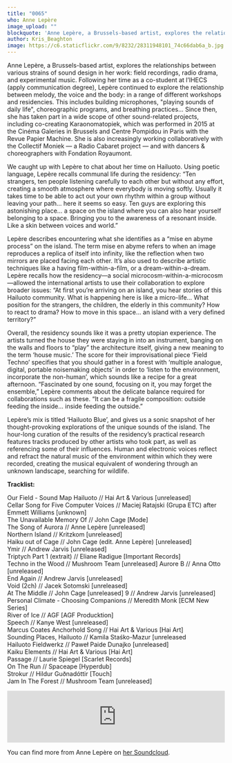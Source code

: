 ```yaml
---
title: "0065"
who: Anne Lepère
image_upload: ""
blockquote: 'Anne Lepère, a Brussels-based artist, explores the relationships between various strains of sound design in her work: field recordings, radio drama, and experimental music. Following her time as a co-student at l’IHECS (apply communication degree), Lepère continued to explore the relationship between melody, the voice and the body: in a range of different workshops and residencies. This includes building microphones, "playing sounds of daily life", choreographic programs, and breathing practices... '
author: Kris_Beaghton
image: https://c6.staticflickr.com/9/8232/28311948101_74c66dab6a_b.jpg
---
```

Anne Lepère, a Brussels-based artist, explores the relationships between various strains of sound design in her work: field recordings, radio drama, and experimental music. Following her time as a co-student at l’IHECS (apply communication degree), Lepère continued to explore the relationship between melody, the voice and the body: in a range of different workshops and residencies. This includes building microphones, "playing sounds of daily life", choreographic programs, and breathing practices...  Since then, she has taken part in a wide scope of other sound-related projects, including co-creating Karaonomatopiek, which was performed in 2015 at the Cinéma Galeries in Brussels and Centre Pompidou in Paris with the Revue Papier Machine. She is also increasingly working collaboratively with the Collectif Moniek — a Radio Cabaret project — and with dancers & choreographers with Fondation Royaumont.

We caught up with Lepère to chat about her time on Hailuoto. Using poetic language, Lepère recalls communal life during the residency: “Ten strangers, ten people listening carefully to each other but without any effort, creating a smooth atmosphere where everybody is moving softly. Usually it takes time to be able to act out your own rhythm within a group without leaving your path… here it seems so easy. Ten guys are exploring this astonishing place… a space on the island where you can also hear yourself belonging to a space. Bringing you to the awareness of a resonant inside. Like a skin between voices and world.” 

Lepère describes encountering what she identifies as a “mise en abyme process” on the island. The term mise en abyme refers to when an image reproduces a replica of itself into infinity, like the reflection when two mirrors are placed facing each other. It’s also used to describe artistic techniques like a having film-within-a-film, or a dream-within-a-dream. Lepère recalls how the residency—a social microcosm-within-a-microcosm—allowed the international artists to use their collaboration to explore broader issues: “At first you’re arriving on an island, you hear stories of this Hailuoto community. What is happening here is like a micro-life… What position for the strangers, the children, the elderly in this community? How to react to drama? How to move in this space… an island with a very defined territory?” 

Overall, the residency sounds like it was a pretty utopian experience. The artists turned the house they were staying in into an instrument, banging on the walls and floors to “play” the architecture itself, giving a new meaning to the term ‘house music.’ The score for their improvisational piece ‘Field Techno’ specifies that you should gather in a forest with ‘multiple analogue, digital, portable noisemaking objects’ in order to ‘listen to the environment, incorporate the non-human’, which sounds like a recipe for a great afternoon. “Fascinated by one sound, focusing on it, you may forget the ensemble,” Lepère comments about the delicate balance required for collaborations such as these. “It can be a fragile composition: outside feeding the inside... inside feeding the outside.”

Lepère’s mix is titled ‘Hailuoto Blue’, and gives us a sonic snapshot of her thought-provoking explorations of the unique sounds of the island. The hour-long curation of the results of the residency’s practical research features tracks produced by other artists who took part, as well as referencing some of their influences. Human and electronic voices reflect and refract the natural music of the environment within which they were recorded, creating the musical equivalent of wondering through an unknown landscape, searching for wildlife.

**Tracklist:**

Our Field - Sound Map Hailuoto // Hai Art & Various [unreleased]		
Cellar Song for Five Computer Voices // Maciej Ratajski (Grupa ETC) after Emmett Williams [unknown]		
The Unavailable Memory Of // John Cage [Mode]		
The Song of Aurora // Anne Lepère [unreleased]	
Northern Island // Kritzkom [unreleased]			
Haiku out of Cage // John Cage (edit. Anne Lepère) [unreleased]		
Ymir // Andrew Jarvis [unreleased]		
Triptych Part 1 (extrait) // Eliane Radigue [Important Records]			
Techno in the Wood // Mushroom Team [unreleased]
Aurore B	 // Anna Otto [unreleased]		
End Again // Andrew Jarvis [unreleased]		
Void (2ch) // Jacek Sotomski [unreleased]			
At The Middle // John Cage [unreleased]	
9 // Andrew Jarvis [unreleased]		
Personal Climate - Choosing Companions // Meredith Monk [ECM New Series]		
River of Ice // AGF [AGF Producktion]	
Speech // Kanye West [unreleased]				
Marcus Coates Anchorhold Song // Hai Art & Various [Hai Art]			
Sounding Places, Hailuoto	// Kamila Staśko-Mazur [unreleased		
Hailuoto Fieldwerkz // Paweł Paide Dunajko [unreleased]		
Kaiku Elements // Hai Art & Various [Hai Art]			
Passage 	// Laurie Spiegel [Scarlet Records]			
On The Run // Spaceape [Hyperdub]			
Strokur // Hildur Guðnadóttir [Touch]			
Jam In The Forest // Mushroom Team [unreleased]

<iframe width="100%" height="120" src="https://www.mixcloud.com/widget/iframe/?feed=https%3A%2F%2Fwww.mixcloud.com%2Fstraylandings%2F0065-anne-lep%25C3%25A8re%2F&hide_cover=1&light=1" frameborder="0"></iframe>

You can find more from Anne Lepère on [her Soundcloud](https://soundcloud.com/anne-lepere ). 